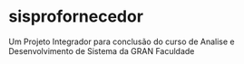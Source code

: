 # sisprofornecedor
Um Projeto Integrador para  conclusão do curso de Analise e Desenvolvimento de Sistema da GRAN Faculdade
